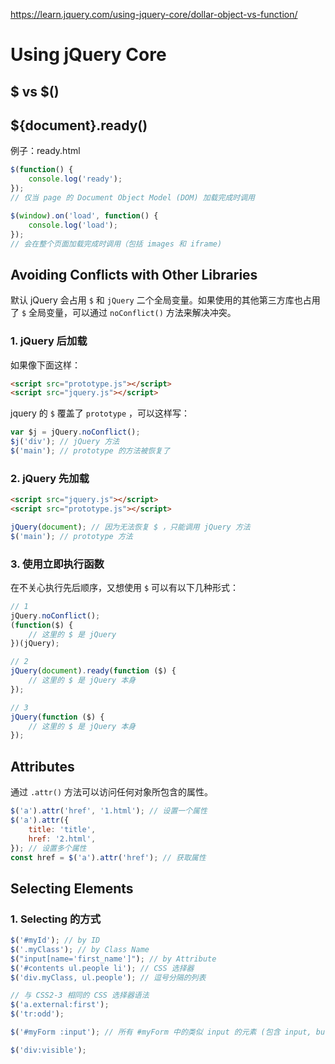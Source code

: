 https://learn.jquery.com/using-jquery-core/dollar-object-vs-function/

# Using jQuery Core

## $ vs $()

## ${document}.ready()

例子：ready.html

```js
$(function() {
    console.log('ready');
});
// 仅当 page 的 Document Object Model (DOM) 加载完成时调用

$(window).on('load', function() {
    console.log('load');
});
// 会在整个页面加载完成时调用（包括 images 和 iframe)
```

## Avoiding Conflicts with Other Libraries

默认 jQuery 会占用 `$` 和 `jQuery` 二个全局变量。如果使用的其他第三方库也占用了 `$` 全局变量，可以通过 `noConflict()` 方法来解决冲突。

### 1. jQuery 后加载

如果像下面这样：

```html
<script src="prototype.js"></script>
<script src="jquery.js"></script>
```

jquery 的 `$` 覆盖了 `prototype` ，可以这样写：

```js
var $j = jQuery.noConflict();
$j('div'); // jQuery 方法
$('main'); // prototype 的方法被恢复了
```

### 2. jQuery 先加载

```html
<script src="jquery.js"></script>
<script src="prototype.js"></script>
```

```js
jQuery(document); // 因为无法恢复 $ ，只能调用 jQuery 方法
$('main'); // prototype 方法
```

### 3. 使用立即执行函数

在不关心执行先后顺序，又想使用 `$` 可以有以下几种形式：

```js
// 1
jQuery.noConflict();
(function($) {
    // 这里的 $ 是 jQuery
})(jQuery);

// 2
jQuery(document).ready(function ($) {
    // 这里的 $ 是 jQuery 本身
});

// 3
jQuery(function ($) {
    // 这里的 $ 是 jQuery 本身
});

```

## Attributes

通过 `.attr()` 方法可以访问任何对象所包含的属性。

```js
$('a').attr('href', '1.html'); // 设置一个属性
$('a').attr({
    title: 'title',
    href: '2.html',
}); // 设置多个属性
const href = $('a').attr('href'); // 获取属性
```

## Selecting Elements

### 1. Selecting 的方式

```js
$('#myId'); // by ID
$('.myClass'); // by Class Name
$("input[name='first_name']"); // by Attribute
$('#contents ul.people li'); // CSS 选择器
$('div.myClass, ul.people'); // 逗号分隔的列表

// 与 CSS2-3 相同的 CSS 选择器语法
$('a.external:first');
$('tr:odd');

$('#myForm :input'); // 所有 #myForm 中的类似 input 的元素 (包含 input, button, select 等)

$('div:visible');
```
